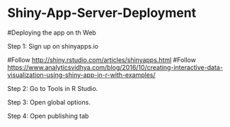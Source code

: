 # Shiny-App-Server-Deployment

#Deploying the app on th Web

Step 1: Sign up on shinyapps.io

#Follow http://shiny.rstudio.com/articles/shinyapps.html
#Follow https://www.analyticsvidhya.com/blog/2016/10/creating-interactive-data-visualization-using-shiny-app-in-r-with-examples/

Step 2: Go to Tools in R Studio.

Step 3: Open global options.

Step 4: Open publishing tab
